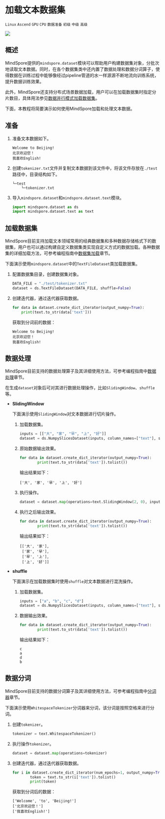 # 加载文本数据集

`Linux` `Ascend` `GPU` `CPU` `数据准备` `初级` `中级` `高级`

<a href="https://gitee.com/mindspore/docs/blob/r1.0/tutorials/training/source_zh_cn/use/load_dataset_text.md" target="_blank"><img src="../_static/logo_source.png"></a>

## 概述

MindSpore提供的`mindspore.dataset`模块可以帮助用户构建数据集对象，分批次地读取文本数据。同时，在各个数据集类中还内置了数据处理和数据分词算子，使得数据在训练过程中能够像经过pipeline管道的水一样源源不断地流向训练系统，提升数据训练效果。

此外，MindSpore还支持分布式场景数据加载，用户可以在加载数据集时指定分片数目，具体用法参见[数据并行模式加载数据集](https://www.mindspore.cn/tutorial/training/zh-CN/r1.0/advanced_use/distributed_training_ascend.html#id6)。

下面，本教程将简要演示如何使用MindSpore加载和处理文本数据。

## 准备

1. 准备文本数据如下。

    ```text
    Welcome to Beijing!
    北京欢迎您！
    我喜欢English!
    ```

2. 创建`tokenizer.txt`文件并复制文本数据到该文件中，将该文件存放在`./test`路径中，目录结构如下。

    ```text
    └─test
        └─tokenizer.txt
    ```

3. 导入`mindspore.dataset`和`mindspore.dataset.text`模块。

    ```python
    import mindspore.dataset as ds
    import mindspore.dataset.text as text
    ```

## 加载数据集

MindSpore目前支持加载文本领域常用的经典数据集和多种数据存储格式下的数据集，用户也可以通过构建自定义数据集类实现自定义方式的数据加载。各种数据集的详细加载方法，可参考编程指南中[数据集加载](https://www.mindspore.cn/doc/programming_guide/zh-CN/r1.0/dataset_loading.html)章节。

下面演示使用`mindspore.dataset`中的`TextFileDataset`类加载数据集。

1. 配置数据集目录，创建数据集对象。

    ```python
    DATA_FILE = "./test/tokenizer.txt"
    dataset = ds.TextFileDataset(DATA_FILE, shuffle=False)
    ```

2. 创建迭代器，通过迭代器获取数据。

    ```python
    for data in dataset.create_dict_iterator(output_numpy=True):
        print(text.to_str(data['text']))
    ```

    获取到分词前的数据：

    ```text
    Welcome to Beijing!
    北京欢迎您！
    我喜欢English!
    ```

## 数据处理

MindSpore目前支持的数据处理算子及其详细使用方法，可参考编程指南中[数据处理](https://www.mindspore.cn/doc/programming_guide/zh-CN/r1.0/pipeline.html)章节。

在生成`dataset`对象后可对其进行数据处理操作，比如`SlidingWindow`、`shuffle`等。

- **SlidingWindow**

    下面演示使用`SlidingWindow`对文本数据进行切片操作。

    1. 加载数据集。

        ```python
        inputs = [["大", "家", "早", "上", "好"]]
        dataset = ds.NumpySlicesDataset(inputs, column_names=["text"], shuffle=False)
        ```

    2. 原始数据输出效果。

        ```python
        for data in dataset.create_dict_iterator(output_numpy=True):
                print(text.to_str(data['text']).tolist())
        ```

        输出结果如下：

        ```text
        ['大', '家', '早', '上', '好']
        ```

    3. 执行操作。

        ```python
        dataset = dataset.map(operations=text.SlidingWindow(2, 0), input_columns=["text"])
        ```

    4. 执行之后输出效果。

        ```python
        for data in dataset.create_dict_iterator(output_numpy=True):
                print(text.to_str(data['text']).tolist())
        ```

        输出结果如下：

        ```text
        [['大', '家'],
         ['家', '早'],
         ['早', '上'],
         ['上', '好']]
        ```

- **shuffle**

    下面演示在加载数据集时使用`shuffle`对文本数据进行混洗操作。

    1. 加载数据集。

        ```python
        inputs = ["a", "b", "c", "d"]
        dataset = ds.NumpySlicesDataset(inputs, column_names=["text"], shuffle=True)
        ```

    2. 数据输出效果。

        ```python
        for data in dataset.create_dict_iterator(output_numpy=True):
                print(text.to_str(data['text']).tolist())
        ```

        输出结果如下：

        ```text
        c
        a
        d
        b
        ```

## 数据分词

MindSpore目前支持的数据分词算子及其详细使用方法，可参考编程指南中[分词器](https://www.mindspore.cn/doc/programming_guide/zh-CN/r1.0/tokenizer.html)章节。

下面演示使用`WhitespaceTokenizer`分词器来分词，该分词是按照空格来进行分词。

1. 创建`tokenizer`。

    ```python
    tokenizer = text.WhitespaceTokenizer()
    ```

2. 执行操作`tokenizer`。

    ```python
    dataset = dataset.map(operations=tokenizer)
    ```

3. 创建迭代器，通过迭代器获取数据。

    ```python
    for i in dataset.create_dict_iterator(num_epochs=1, output_numpy=True):
            token = text.to_str(i['text']).tolist()
            print(token)
    ```

    获取到分词后的数据：

    ```text
    ['Welcome', 'to', 'Beijing!']
    ['北京欢迎您！']
    ['我喜欢English!']
    ```

